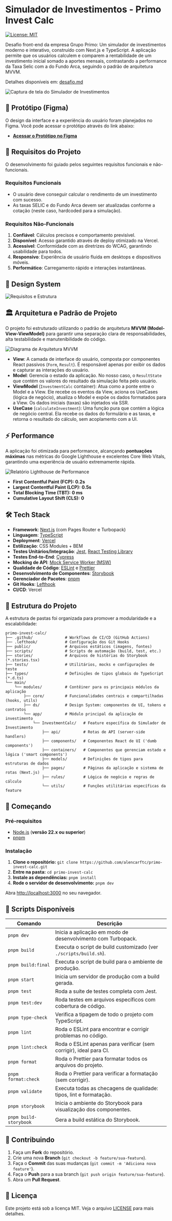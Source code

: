 # Simulador de Investimentos - Primo Invest Calc

[![License: MIT](https://img.shields.io/badge/License-MIT-blue.svg)](https://opensource.org/licenses/MIT)

Desafio front-end da empresa Grupo Primo: Um simulador de investimentos moderno e interativo, construído com Next.js e TypeScript. A aplicação permite que os usuários calculem e comparem a rentabilidade de um investimento inicial somado a aportes mensais, contrastando a performance da Taxa Selic com a do Fundo Arca, seguindo o padrão de arquitetura MVVM.

Detalhes disponíveis em: [desafio.md](docs/desafio.md)

![Captura de tela do Simulador de Investimentos](docs/prototype/desktop.png)

## 🎨 Protótipo (Figma)

O design da interface e a experiência do usuário foram planejados no Figma. Você pode acessar o protótipo através do link abaixo:

- **[Acessar o Protótipo no Figma](https://www.figma.com/design/N1MRNvIBNwzXXu0w5N9P3w/Calculadora-Grupo-Primo?node-id=0-1&t=WhKV1bPD8G2V2xRG-1)**

## 🎯 Requisitos do Projeto

O desenvolvimento foi guiado pelos seguintes requisitos funcionais e não-funcionais.

### Requisitos Funcionais

- O usuário deve conseguir calcular o rendimento de um investimento com sucesso.
- As taxas SELIC e do Fundo Arca devem ser atualizadas conforme a cotação (neste caso, hardcoded para a simulação).

### Requisitos Não-Funcionais

1.  **Confiável**: Cálculos precisos e comportamento previsível.
2.  **Disponível**: Acesso garantido através de deploy otimizado na Vercel.
3.  **Acessível**: Conformidade com as diretrizes do WCAG, garantindo usabilidade para todos.
4.  **Responsivo**: Experiência de usuário fluida em desktops e dispositivos móveis.
5.  **Performático**: Carregamento rápido e interações instantâneas.

## 🚀 Design System

![Requisitos e Estrutura](docs/screenshots/design_system.png)

## 🏛️ Arquitetura e Padrão de Projeto

O projeto foi estruturado utilizando o padrão de arquitetura **MVVM (Model-View-ViewModel)** para garantir uma separação clara de responsabilidades, alta testabilidade e manutenibilidade do código.

![Diagrama de Arquitetura MVVM](docs/screenshots/mvvm_architecture.png)

- **View**: A camada de interface do usuário, composta por componentes React passivos (`Form`, `Result`). É responsável apenas por exibir os dados e capturar as interações do usuário.
- **Model**: Gerencia o estado da aplicação. No nosso caso, o `ResultState` que contém os valores do resultado da simulação feita pelo usuário.
- **ViewModel** (`InvestmentCalc` container): Atua como a ponte entre o Model e a View. Ele recebe os eventos da View, aciona os UseCases (lógica de negócio), atualiza o Model e expõe os dados formatados para a View. Os dados iniciais (taxas) são injetados via SSR.
- **UseCase** (`calculateInvestment`): Uma função pura que contém a lógica de negócio central. Ela recebe os dados do formulário e as taxas, e retorna o resultado do cálculo, sem acoplamento com a UI.

## ⚡ Performance

A aplicação foi otimizada para performance, alcançando **pontuações máximas** nas métricas do Google Lighthouse e excelentes Core Web Vitals, garantindo uma experiência de usuário extremamente rápida.

![Relatório Lighthouse de Performance](docs/screenshots/desktop_lighthouse_report.png)

- **First Contentful Paint (FCP):** **0.2s**
- **Largest Contentful Paint (LCP):** **0.5s**
- **Total Blocking Time (TBT):** **0 ms**
- **Cumulative Layout Shift (CLS):** **0**

## 🛠️ Tech Stack

- **Framework**: [Next.js](https://nextjs.org/) (com Pages Router e Turbopack)
- **Linguagem**: [TypeScript](https://www.typescriptlang.org/)
- **Deployment**: [Vercel](https://vercel.com/)
- **Estilização**: CSS Modules + BEM
- **Testes Unitários/Integração**: [Jest](https://jestjs.io/), [React Testing Library](https://testing-library.com/)
- **Testes End-to-End**: [Cypress](https://www.cypress.io/)
- **Mocking de API**: [Mock Service Worker (MSW)](https://mswjs.io/)
- **Qualidade de Código**: [ESLint](https://eslint.org/) e [Prettier](https://prettier.io/)
- **Desenvolvimento de Componentes**: [Storybook](https://storybook.js.org/)
- **Gerenciador de Pacotes**: [pnpm](https://pnpm.io/)
- **Git Hooks**: [Lefthook](https://github.com/evilmartians/lefthook)
- **CI/CD**: Vercel

## 📂 Estrutura do Projeto

A estrutura de pastas foi organizada para promover a modularidade e a escalabilidade:

```
primo-invest-calc/
├── .github/              # Workflows de CI/CD (GitHub Actions)
├── .lefthook/            # Configuração dos Git Hooks
├── public/               # Arquivos estáticos (imagens, fontes)
├── scripts/              # Scripts de automação (build, test, etc.)
├── stories/              # Arquivos de histórias do Storybook (*.stories.tsx)
├── tests/                # Utilitários, mocks e configurações de teste
├── types/                # Definições de tipos globais do TypeScript (*.d.ts)
└── main/
    └── modules/          # Contêiner para os principais módulos da aplicação
        ├── core/         # Funcionalidades centrais e compartilhadas (hooks, utils)
        ├── ds/           # Design System: componentes de UI, tokens e contratos
        └── app/          # Módulo principal da aplicação de investimento
            └── InvestmentCalc/   # Feature específica do Simulador de Investimento
                ├── api/          # Rotas de API (server-side handlers)
                ├── components/   # Componentes React de UI ('dumb components')
                ├── containers/   # Componentes que gerenciam estado e lógica ('smart components')
                ├── models/       # Definições de tipos para estruturas de dados
                ├── pages/        # Páginas da aplicação e sistema de rotas (Next.js)
                ├── rules/        # Lógica de negócio e regras de cálculo
                └── utils/        # Funções utilitárias específicas da feature
```

## 🚀 Começando

### Pré-requisitos

- [Node.js](https://nodejs.org/) (**versão 22.x ou superior**)
- [pnpm](https://pnpm.io/installation)

### Instalação

1.  **Clone o repositório:** `git clone https://github.com/alencarftc/primo-invest-calc.git`
2.  **Entre na pasta:** `cd primo-invest-calc`
3.  **Instale as dependências:** `pnpm install`
4.  **Rode o servidor de desenvolvimento:** `pnpm dev`

Abra [http://localhost:3000](http://localhost:3000) no seu navegador.

## 📜 Scripts Disponíveis

| Comando                | Descrição                                                          |
| ---------------------- | ------------------------------------------------------------------ |
| `pnpm dev`             | Inicia a aplicação em modo de desenvolvimento com Turbopack.       |
| `pnpm build`           | Executa o script de build customizado (ver `./scripts/build.sh`).  |
| `pnpm build:final`     | Executa o script de build para o ambiente de produção.             |
| `pnpm start`           | Inicia um servidor de produção com a build gerada.                 |
| `pnpm test`            | Roda a suíte de testes completa com Jest.                          |
| `pnpm test:dev`        | Roda testes em arquivos específicos com cobertura de código.       |
| `pnpm type-check`      | Verifica a tipagem de todo o projeto com TypeScript.               |
| `pnpm lint`            | Roda o ESLint para encontrar e corrigir problemas no código.       |
| `pnpm lint:check`      | Roda o ESLint apenas para verificar (sem corrigir), ideal para CI. |
| `pnpm format`          | Roda o Prettier para formatar todos os arquivos do projeto.        |
| `pnpm format:check`    | Roda o Prettier para verificar a formatação (sem corrigir).        |
| `pnpm validate`        | Executa todas as checagens de qualidade: tipos, lint e formatação. |
| `pnpm storybook`       | Inicia o ambiente do Storybook para visualização dos componentes.  |
| `pnpm build-storybook` | Gera a build estática do Storybook.                                |

## 🤝 Contribuindo

1.  Faça um **Fork** do repositório.
2.  Crie uma nova **Branch** (`git checkout -b feature/sua-feature`).
3.  Faça o **Commit** das suas mudanças (`git commit -m 'Adiciona nova feature'`).
4.  Faça o **Push** para a sua branch (`git push origin feature/sua-feature`).
5.  Abra um **Pull Request**.

## 📄 Licença

Este projeto está sob a licença MIT. Veja o arquivo [LICENSE](LICENSE) para mais detalhes.
